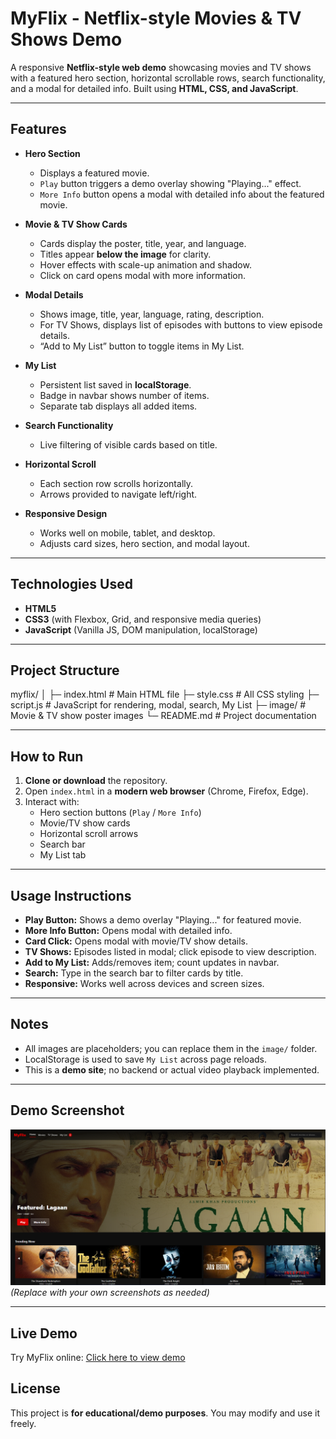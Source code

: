 # MyFlix - Netflix-style Movies & TV Shows Demo

A responsive **Netflix-style web demo** showcasing movies and TV shows with a featured hero section, horizontal scrollable rows, search functionality, and a modal for detailed info. Built using **HTML, CSS, and JavaScript**.

---

## Features

- **Hero Section**
  - Displays a featured movie.
  - `Play` button triggers a demo overlay showing "Playing..." effect.
  - `More Info` button opens a modal with detailed info about the featured movie.

- **Movie & TV Show Cards**
  - Cards display the poster, title, year, and language.
  - Titles appear **below the image** for clarity.
  - Hover effects with scale-up animation and shadow.
  - Click on card opens modal with more information.

- **Modal Details**
  - Shows image, title, year, language, rating, description.
  - For TV Shows, displays list of episodes with buttons to view episode details.
  - “Add to My List” button to toggle items in My List.

- **My List**
  - Persistent list saved in **localStorage**.
  - Badge in navbar shows number of items.
  - Separate tab displays all added items.

- **Search Functionality**
  - Live filtering of visible cards based on title.

- **Horizontal Scroll**
  - Each section row scrolls horizontally.
  - Arrows provided to navigate left/right.

- **Responsive Design**
  - Works well on mobile, tablet, and desktop.
  - Adjusts card sizes, hero section, and modal layout.

---

## Technologies Used

- **HTML5**  
- **CSS3** (with Flexbox, Grid, and responsive media queries)  
- **JavaScript** (Vanilla JS, DOM manipulation, localStorage)

---

## Project Structure

myflix/
│
├─ index.html # Main HTML file
├─ style.css # All CSS styling
├─ script.js # JavaScript for rendering, modal, search, My List
├─ image/ # Movie & TV show poster images
└─ README.md # Project documentation


---

## How to Run

1. **Clone or download** the repository.
2. Open `index.html` in a **modern web browser** (Chrome, Firefox, Edge).
3. Interact with:
   - Hero section buttons (`Play` / `More Info`)
   - Movie/TV show cards
   - Horizontal scroll arrows
   - Search bar
   - My List tab

---

## Usage Instructions

- **Play Button:** Shows a demo overlay "Playing..." for featured movie.  
- **More Info Button:** Opens modal with detailed info.  
- **Card Click:** Opens modal with movie/TV show details.  
- **TV Shows:** Episodes listed in modal; click episode to view description.  
- **Add to My List:** Adds/removes item; count updates in navbar.  
- **Search:** Type in the search bar to filter cards by title.  
- **Responsive:** Works well across devices and screen sizes.

---

## Notes

- All images are placeholders; you can replace them in the `image/` folder.  
- LocalStorage is used to save `My List` across page reloads.  
- This is a **demo site**; no backend or actual video playback implemented.

---

## Demo Screenshot

![MyFlix Demo](image/Screenshot.png)  
*(Replace with your own screenshots as needed)*

---

## Live Demo

Try MyFlix online: [Click here to view demo](https://himanshugupta278.github.io/Netflix-Clone/)


## License

This project is **for educational/demo purposes**. You may modify and use it freely.
